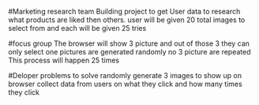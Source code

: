 #Marketing research team
Building project  to get User data to research what products are liked then others.
user will be given 20  total images to select from  and each will be given
25 tries

#focus group
 The browser will show 3 picture
and out of those 3 they can only select one
pictures are generated randomly
no 3 picture are repeated
This process will happen 25 times

#Deloper
problems to solve
randomly generate 3 images to show up on browser
collect data from users on what they click and how many times they click

